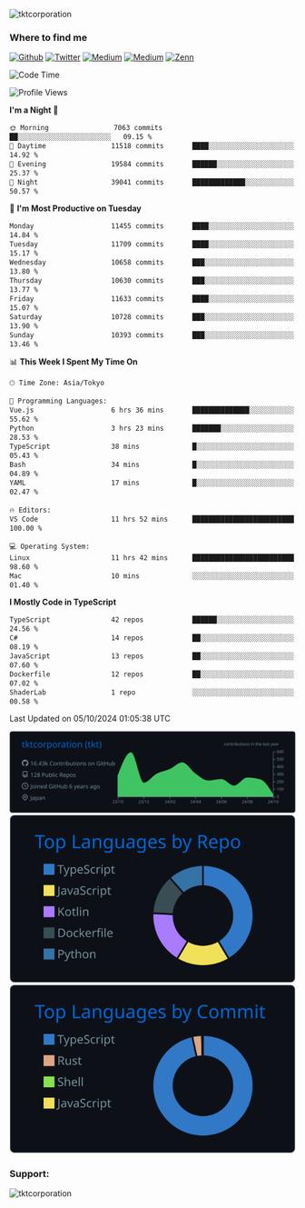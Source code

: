 <p align="left"> <img src="https://komarev.com/ghpvc/?username=tktcorporation&label=Profile%20views&color=0e75b6&style=flat" alt="tktcorporation" /> </p>

<h3>Where to find me</h3>
<p>
<a href="https://github.com/tktcorporation" target="_blank"><img alt="Github" src="https://img.shields.io/badge/GitHub-%2312100E.svg?&style=for-the-badge&logo=Github&logoColor=white" /></a>
<a href="https://twitter.com/tktcorporation" target="_blank"><img alt="Twitter" src="https://img.shields.io/badge/twitter-%231DA1F2.svg?&style=for-the-badge&logo=twitter&logoColor=white" /></a>
<a href="https://www.linkedin.com/in/tktcorporation" target="_blank"><img alt="Medium" src="https://img.shields.io/badge/linkdin-0a66c2.svg?&style=for-the-badge&logo=linkedin&logoColor=white" /></a>
<a href="https://qiita.com/tktcorporation" target="_blank"><img alt="Medium" src="https://img.shields.io/badge/qiita-55C500.svg?&style=for-the-badge&logo=qiita&logoColor=white" /></a>
<a href="https://zenn.dev/tktcorporation" target="_blank"><img alt="Zenn" src="https://img.shields.io/badge/Zenn-3EA8FF.svg?&style=for-the-badge&logo=Zenn&logoColor=white" /></a>
</p>
  
<!--START_SECTION:waka-->
![Code Time](http://img.shields.io/badge/Code%20Time-1%2C783%20hrs%2053%20mins-blue)

![Profile Views](http://img.shields.io/badge/Profile%20Views-0-blue)

**I'm a Night 🦉** 

```text
🌞 Morning                7063 commits        ██░░░░░░░░░░░░░░░░░░░░░░░   09.15 % 
🌆 Daytime                11518 commits       ████░░░░░░░░░░░░░░░░░░░░░   14.92 % 
🌃 Evening                19584 commits       ██████░░░░░░░░░░░░░░░░░░░   25.37 % 
🌙 Night                  39041 commits       █████████████░░░░░░░░░░░░   50.57 % 
```
📅 **I'm Most Productive on Tuesday** 

```text
Monday                   11455 commits       ████░░░░░░░░░░░░░░░░░░░░░   14.84 % 
Tuesday                  11709 commits       ████░░░░░░░░░░░░░░░░░░░░░   15.17 % 
Wednesday                10658 commits       ███░░░░░░░░░░░░░░░░░░░░░░   13.80 % 
Thursday                 10630 commits       ███░░░░░░░░░░░░░░░░░░░░░░   13.77 % 
Friday                   11633 commits       ████░░░░░░░░░░░░░░░░░░░░░   15.07 % 
Saturday                 10728 commits       ███░░░░░░░░░░░░░░░░░░░░░░   13.90 % 
Sunday                   10393 commits       ███░░░░░░░░░░░░░░░░░░░░░░   13.46 % 
```


📊 **This Week I Spent My Time On** 

```text
🕑︎ Time Zone: Asia/Tokyo

💬 Programming Languages: 
Vue.js                   6 hrs 36 mins       ██████████████░░░░░░░░░░░   55.62 % 
Python                   3 hrs 23 mins       ███████░░░░░░░░░░░░░░░░░░   28.53 % 
TypeScript               38 mins             █░░░░░░░░░░░░░░░░░░░░░░░░   05.43 % 
Bash                     34 mins             █░░░░░░░░░░░░░░░░░░░░░░░░   04.89 % 
YAML                     17 mins             █░░░░░░░░░░░░░░░░░░░░░░░░   02.47 % 

🔥 Editors: 
VS Code                  11 hrs 52 mins      █████████████████████████   100.00 % 

💻 Operating System: 
Linux                    11 hrs 42 mins      █████████████████████████   98.60 % 
Mac                      10 mins             ░░░░░░░░░░░░░░░░░░░░░░░░░   01.40 % 
```

**I Mostly Code in TypeScript** 

```text
TypeScript               42 repos            ██████░░░░░░░░░░░░░░░░░░░   24.56 % 
C#                       14 repos            ██░░░░░░░░░░░░░░░░░░░░░░░   08.19 % 
JavaScript               13 repos            ██░░░░░░░░░░░░░░░░░░░░░░░   07.60 % 
Dockerfile               12 repos            ██░░░░░░░░░░░░░░░░░░░░░░░   07.02 % 
ShaderLab                1 repo              ░░░░░░░░░░░░░░░░░░░░░░░░░   00.58 % 
```




 Last Updated on 05/10/2024 01:05:38 UTC
<!--END_SECTION:waka-->

[![](https://raw.githubusercontent.com/tktcorporation/tktcorporation/master/profile-summary-card-output/github_dark/0-profile-details.svg)](https://github.com/vn7n24fzkq/github-profile-summary-cards)
[![](https://raw.githubusercontent.com/tktcorporation/tktcorporation/master/profile-summary-card-output/github_dark/1-repos-per-language.svg)](https://github.com/vn7n24fzkq/github-profile-summary-cards) [![](https://raw.githubusercontent.com/tktcorporation/tktcorporation/master/profile-summary-card-output/github_dark/2-most-commit-language.svg)](https://github.com/vn7n24fzkq/github-profile-summary-cards)

<h3 align="left">Support:</h3>
<p><a href="https://www.buymeacoffee.com/tktcorporation"> <img align="left" src="https://cdn.buymeacoffee.com/buttons/v2/default-yellow.png" height="50" width="210" alt="tktcorporation" /></a></p><br><br>
